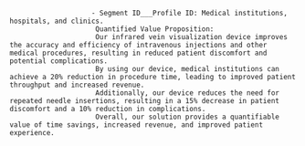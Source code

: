 						- Segment ID___Profile ID: Medical institutions, hospitals, and clinics.
						 Quantified Value Proposition: 
						 Our infrared vein visualization device improves the accuracy and efficiency of intravenous injections and other medical procedures, resulting in reduced patient discomfort and potential complications. 
						 By using our device, medical institutions can achieve a 20% reduction in procedure time, leading to improved patient throughput and increased revenue. 
						 Additionally, our device reduces the need for repeated needle insertions, resulting in a 15% decrease in patient discomfort and a 10% reduction in complications. 
						 Overall, our solution provides a quantifiable value of time savings, increased revenue, and improved patient experience.



